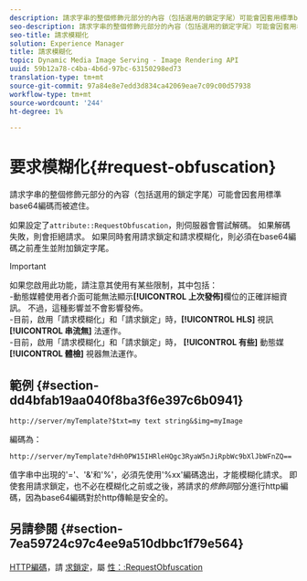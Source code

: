 ```yaml
---
description: 請求字串的整個修飾元部分的內容（包括選用的鎖定字尾）可能會因套用標準base64編碼而被遮住。
seo-description: 請求字串的整個修飾元部分的內容（包括選用的鎖定字尾）可能會因套用標準base64編碼而被遮住。
seo-title: 請求模糊化
solution: Experience Manager
title: 請求模糊化
topic: Dynamic Media Image Serving - Image Rendering API
uuid: 59b12a78-c4ba-4b6d-97bc-63150298ed73
translation-type: tm+mt
source-git-commit: 97a84e8e7edd3d834ca42069eae7c09c00d57938
workflow-type: tm+mt
source-wordcount: '244'
ht-degree: 1%

---
```



# 要求模糊化{#request-obfuscation}

請求字串的整個修飾元部分的內容（包括選用的鎖定字尾）可能會因套用標準base64編碼而被遮住。

如果設定了`attribute::RequestObfuscation`，則伺服器會嘗試解碼。 如果解碼失敗，則會拒絕請求。 如果同時套用請求鎖定和請求模糊化，則必須在base64編碼之前產生並附加鎖定字尾。

>[!IMPORTANT]
>
>如果您啟用此功能，請注意其使用有某些限制，其中包括：<br>-動態媒體使用者介面可能無法顯示&#x200B;**[!UICONTROL 上次發佈]**&#x200B;欄位的正確詳細資訊。 不過，這種影響並不會影響發佈。<br>-目前，啟用「請求模糊化」和「請求鎖定」時，**[!UICONTROL HLS]** 視訊 **[!UICONTROL 串流無]** 法運作。<br>-目前，啟用「請求模糊化」和「請求鎖定」時， **[!UICONTROL 有些]** 動態媒 **[!UICONTROL 體檢]** 視器無法運作。

## 範例 {#section-dd4bfab19aa040f8ba3f6e397c6b0941}

`http://server/myTemplate?$txt=my text string&$img=myImage`

編碼為：

`http://server/myTemplate?dHh0PW15IHRleHQgc3RyaW5nJiRpbWc9bXlJbWFnZQ==`

值字串中出現的&#39;=&#39;、&#39;&amp;&#39;和&#39;%&#39;，必須先使用&#39;%xx&#39;編碼逸出，才能模糊化請求。 即使套用請求鎖定，也不必在模糊化之前或之後，將請求的&#x200B;*修飾詞*&#x200B;部分進行http編碼，因為base64編碼對於http傳輸是安全的。

## 另請參閱 {#section-7ea59724c97c4ee9a510dbbc1f79e564}

[HTTP編碼](../../../../../is-api/http-ref/image-serving-api-ref/c-http-protocol-reference/c-syntax-and-features/r-http-encoding.md#reference-bb34dd13f316462695448acfa8f92df7)，請 [求鎖定](../../../../../is-api/http-ref/image-serving-api-ref/c-http-protocol-reference/c-syntax-and-features/r-request-locking.md#reference-4177193d20774daab0dbf206a927844c)，屬 [性：:RequestObfuscation](../../../../../is-api/image-catalog/image-serving-api-ref/c-image-catalog-reference/c-attributes-reference/r-requestobfuscation.md#reference-730a3330253343f893419ebd52baf0bd)
